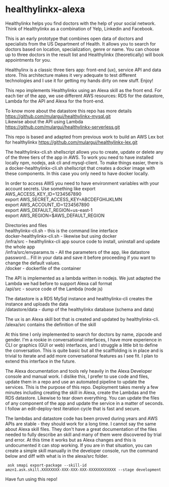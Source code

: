 # healthylinkx-alexa
Healthylinkx helps you find doctors with the help of your social network. Think of Healthylinkx as a combination of Yelp, Linkedin and Facebook.

This is an early prototype that combines open data of doctors and specialists from the US Department of Health. It allows you to search for doctors based on location, specialization, genre or name. You can choose up to three doctors in the result list and Healthylinkx (theoretically) will book appointments for you.

Healthylinx is a classic three tiers app: front-end (ux), service API and data store. This architecture makes it very adequate to test different technologies and I use it for getting my hands dirty on new stuff. Enjoy!

This repo implements Healthylinkx using an Alexa skill as the front end. For each tier of the app, we use different AWS resources: RDS for the datastore, Lambda for the API and Alexa for the front-end.

To know more about the datastore this repo has more details https://github.com/mulargui/healthylinkx-mysql.git \
Likewise about the API using Lambda https://github.com/mulargui/healthylinkx-serverless.git

This repo is based and adapted from previous work to build an AWS Lex bot for healthylinkx https://github.com/mulargui/healthylinkx-lex.git

The healthylinkx-cli.sh shellscript allows you to create, update or delete any of the three tiers of the app in AWS. To work you need to have installed locally npm, nodejs, ask cli and mysql-client. To make things easier, there is a docker-healthylinkx-cli.sh shellscript that creates a docker image with these components. In this case you only need to have docker locally.

In order to access AWS you need to have environment variables with your account secrets. Use something like
export AWS_ACCESS_KEY_ID=1234567890 \
export AWS_SECRET_ACCESS_KEY=ABCDEFGHIJKLMN \
export AWS_ACCOUNT_ID=1234567890 \
export AWS_DEFAULT_REGION=us-east-1 \
export AWS_REGION=$AWS_DEFAULT_REGION 

Directories and files \
healthylinkx-cli.sh - this is the command line interface \
docker-healthylinkx-cli.sh - likewise but using docker \
/infra/src - healthylinkx-cli app source code to install, uninstall and update the whole app \
/infra/src/envparams.ts - All the parameters of the app, like datastore password... Fill in your data and save it before proceeding if you want to change the default values. \
/docker - dockerfile of the container

The API is implemented as a lambda written in nodejs. We just adapted the Lambda we had before to support Alexa call format \
/api/src - source code of the Lambda (node js)

The datastore is a RDS MySql instance and healthylinkx-cli creates the instance and uploads the data \
/datastore/data - dump of the healthylinkx database (schema and data)

The ux is an Alexa skill bot that is created and updated by healthylinkx-cli. \
/alexa/src contains the definition of the skill

At this time I only implemented to search for doctors by name, zipcode and gender. I'm a rookie in conversational interfaces, I have more experience in CLI or graphics (GUI or web) interfaces, and I struggle a little bit to define the conversation. This is quite basic but all the scalffolding is in place and is trivial to iterate and add more conversational features as I see fit. I plan to extend this interface in the future.

The Alexa documentation and tools rely heavily in the Alexa Developer console and manual work. I dislike this, I prefer to use code and files, update them in a repo and use an automated pipeline to update the services. This is the purpose of this repo. Deployment takes merely a few minutes including creating the skill in Alexa, create the Lambdas and the RDS datastore. Likewise to tear down everything. You can update the files of any component of the app and update the service in a matter of seconds. I follow an edit-deploy-test iteration cycle that is fast and secure.

The lambdas and datastore code has been proved during years and AWS APIs are stable - they should work for a long time. I cannot say the same about Alexa skill files. They don't have a great documentation of the files needed to fully describe an skill and many of them were discovered by trial and error. At this time it works but as Alexa changes and this is undocumented it can stop working. If you are in that situation, you can create a simple skill manually in the developer console, run the command below and diff with what is in the alexa/src folder.

<code> ask smapi export-package --skill-id amzn1.ask.skill.XXXXXXXX-XXX-XXX-XXX-XXXXXXXXXXXX --stage development </code>

Have fun using this repo!